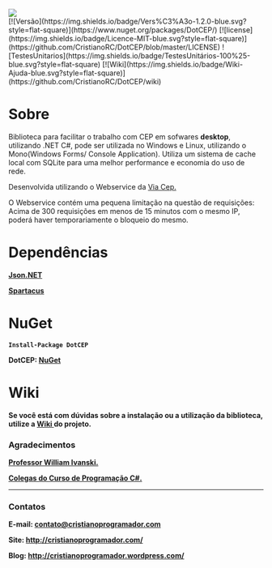 <br>
<img src = http://i.imgur.com/12X632a.png>

<br>
[![Versão](https://img.shields.io/badge/Vers%C3%A3o-1.2.0-blue.svg?style=flat-square)](https://www.nuget.org/packages/DotCEP/)  [![license](https://img.shields.io/badge/Licence-MIT-blue.svg?style=flat-square)](https://github.com/CristianoRC/DotCEP/blob/master/LICENSE)  ![TestesUnitarios](https://img.shields.io/badge/TestesUnitários-100%25-blue.svg?style=flat-square)  [![Wiki](https://img.shields.io/badge/Wiki-Ajuda-blue.svg?style=flat-square)](https://github.com/CristianoRC/DotCEP/wiki)

<br>

<h1>Sobre</h1>
Biblioteca para facilitar o trabalho com CEP em sofwares <b>desktop</b>, utilizando .NET C#, pode ser utilizada no Windows e  Linux, utilizando o Mono(Windows Forms/ Console Application).
Utiliza um sistema de cache local com SQLite para uma melhor performance e economia do uso de rede.

Desenvolvida utilizando o Webservice da <a href="https://viacep.com.br/" target="_blank" >Via Cep.</a>

O Webservice contém uma pequena limitação na questão de requisições: Acima de 300 requisições em menos de 15 minutos com o mesmo IP, poderá haver temporariamente o bloqueio do mesmo.

<h1> Dependências </h1>

<a href="https://www.nuget.org/packages/Newtonsoft.Json/" target="_blank" > <b>Json.NET</b> </a>

<a href="https://github.com/wind39/spartacus" target="_blank" > <b>Spartacus</b> </a>


<h1>NuGet </h1>

<b><code>Install-Package DotCEP</code><br >

<b> DotCEP: <a href="https://www.nuget.org/packages/DotCEP/" target="_blank" >NuGet</a></b>


<h1>Wiki</h1>
Se você está com dúvidas sobre a instalação ou a utilização da biblioteca, utilize a  <a href="https://github.com/CristianoRC/DotCEP/wiki" target="_blank" >Wiki </a>do projeto.

<br>
<h3> Agradecimentos </h3>
<a href="http://williamivanski.com.br/" target="_blank" >Professor William Ivanski.</a>

<a href="https://plus.google.com/communities/102417267229322909418" target="_blank" >Colegas do Curso de Programação C#.</a>

<hr >

<h3> Contatos </h3>

<b>E-mail:</b> contato@cristianoprogramador.com

<b>Site:</b> http://cristianoprogramador.com/

<b>Blog:</b> http://cristianoprogramador.wordpress.com/
